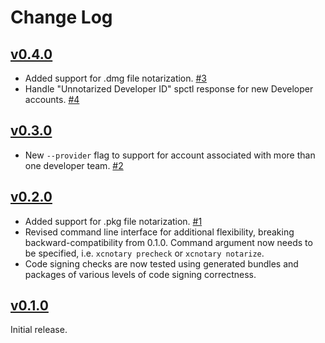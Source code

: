 # Change Log

## [v0.4.0](https://github.com/akeru-inc/xcnotary/releases/tag/v0.4.0)

* Added support for .dmg file notarization. [#3](https://github.com/akeru-inc/xcnotary/issues/3)
* Handle "Unnotarized Developer ID" spctl response for new Developer accounts. [#4](https://github.com/akeru-inc/xcnotary/issues/4)

## [v0.3.0](https://github.com/akeru-inc/xcnotary/releases/tag/v0.3.0)

* New `--provider` flag to support for account associated with more than one developer team. [#2](https://github.com/akeru-inc/xcnotary/issues/2)

## [v0.2.0](https://github.com/akeru-inc/xcnotary/releases/tag/v0.2.0)

* Added support for .pkg file notarization. [#1](https://github.com/akeru-inc/xcnotary/issues/1)
* Revised command line interface for additional flexibility, breaking backward-compatibility from 0.1.0. Command argument now needs to be specified, i.e. `xcnotary precheck` or `xcnotary notarize`.
* Code signing checks are now tested using generated bundles and packages of various levels of code signing correctness.

## [v0.1.0](https://github.com/akeru-inc/xcnotary/releases/tag/v0.1.0)

Initial release.

